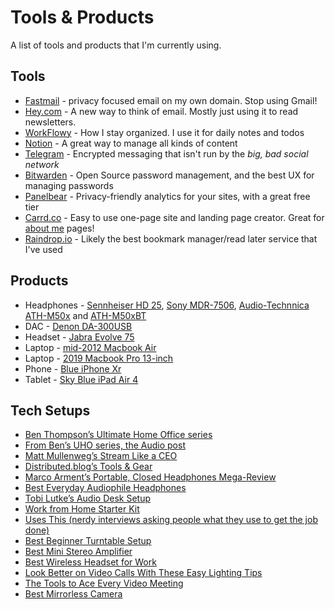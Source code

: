 # Tools & Products

A list of tools and products that I'm currently using.

## Tools

- [Fastmail](https://www.fastmail.com/?STKI=/u22124680) - privacy focused email on my own domain. Stop using Gmail!
- [Hey.com](https://hey.com) - A new way to think of email. Mostly just using it to read newsletters.
- [WorkFlowy](https://workflowy.com/) - How I stay organized. I use it for daily notes and todos
- [Notion](https://www.notion.so) - A great way to manage all kinds of content
- [Telegram](https://telegram.org/) - Encrypted messaging that isn't run by the *big, bad social network*
- [Bitwarden](https://bitwarden.com/) - Open Source password management, and the best UX for managing passwords
- [Panelbear](https://panelbear.com/) - Privacy-friendly analytics for your sites, with a great free tier
- [Carrd.co](https://try.carrd.co/3bvmymz6) - Easy to use one-page site and landing page creator. Great for [about me](https://kellyheard.com) pages!
- [Raindrop.io](https://raindrop.io/) - Likely the best bookmark manager/read later service that I've used

## Products

- Headphones - [Sennheiser HD 25](https://www.bhphotovideo.com/c/product/1218992-REG/sennheiser_hd_25_monitor_headphones.html), [Sony MDR-7506](https://www.bhphotovideo.com/c/product/49510-REG/Sony_MDR_7506_MDR_7506_Headphone.html), [Audio-Technnica ATH-M50x](https://www.audio-technica.com/en-ca/headphones/best-for/studio/ath-m50x) and [ATH-M50xBT](https://www.audio-technica.com/en-ca/headphones/type/wireless/ath-m50xbt)
- DAC - [Denon DA-300USB](https://www.denon.com/en-gb/shop/dac/da300usb)
- Headset - [Jabra Evolve 75](https://www.jabra.ca/business/office-headsets/jabra-evolve/jabra-evolve-75)
- Laptop - [mid-2012 Macbook Air](https://support.apple.com/kb/SP670?locale=en_CA)
- Laptop - [2019 Macbook Pro 13-inch](https://support.apple.com/kb/SP795?locale=en_US)
- Phone - [Blue iPhone Xr](https://www.apple.com/iphone-xr/specs/)
- Tablet - [Sky Blue iPad Air 4](https://www.apple.com/ca/ipad-air/specs/)

## Tech Setups

- [Ben Thompson’s Ultimate Home Office series](https://monkbent.net/the-ultimate-home-office/)
- [From Ben’s UHO series, the Audio post](https://monkbent.net/uho-audio/)
- [Matt Mullenweg’s Stream Like a CEO](https://ma.tt/2020/05/ceo-video-streaming)
- [Distributed.blog’s Tools & Gear](https://distributed.blog/tools/)
- [Marco Arment’s Portable, Closed Headphones Mega-Review](https://marco.org/headphones-closed-portable)
- [Best Everyday Audiophile Headphones](https://www.nytimes.com/wirecutter/reviews/best-400-over-ear-headphones/)
- [Tobi Lutke’s Audio Desk Setup](https://twitter.com/tobi/status/1273978910280163328)
- [Work from Home Starter Kit](https://www.nytimes.com/wirecutter/blog/work-from-home-starter-kit/)
- [Uses This (nerdy interviews asking people what they use to get the job done)](https://usesthis.com/)
- [Best Beginner Turntable Setup](https://www.nytimes.com/wirecutter/lists/the-best-record-player-setup-for-beginners/)
- [Best Mini Stereo Amplifier](https://www.nytimes.com/wirecutter/reviews/best-mini-stereo-amplifier/)
- [Best Wireless Headset for Work](https://www.nytimes.com/wirecutter/reviews/best-wireless-headset-for-the-office/)
- [Look Better on Video Calls With These Easy Lighting Tips](https://www.nytimes.com/wirecutter/blog/video-call-lighting-tips)
- [The Tools to Ace Every Video Meeting](https://www.nytimes.com/wirecutter/lists/the-tools-to-ace-every-video-meeting/)
- [Best Mirrorless Camera](https://www.nytimes.com/wirecutter/reviews/best-mirrorless-camera/)
